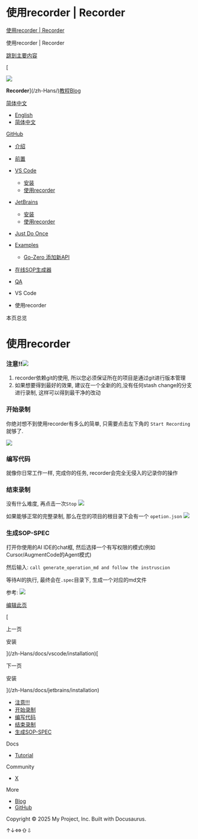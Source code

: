 # 使用recorder | Recorder
[使用recorder | Recorder](https://recorder.tokenroll.ai/zh-Hans/docs/vscode/usage) 

   使用recorder | Recorder    

[跳到主要内容](#__docusaurus_skipToContent_fallback)

[

![](https://recorder.tokenroll.ai/zh-Hans/img/logo.svg)

**Recorder**](/zh-Hans/)[教程](/zh-Hans/docs/intro)[Blog](/zh-Hans/blog)

[简体中文](#)

*   [English](/docs/vscode/usage)
*   [简体中文](/zh-Hans/docs/vscode/usage)

[GitHub](https://github.com/TokenRollAI/recorder)

*   [介绍](/zh-Hans/docs/intro)
*   [前置](/zh-Hans/docs/prerequisites)
*   [VS Code](#)
    
    *   [安装](/zh-Hans/docs/vscode/installation)
    *   [使用recorder](/zh-Hans/docs/vscode/usage)
*   [JetBrains](#)
    
    *   [安装](/zh-Hans/docs/jetbrains/installation)
    *   [使用recorder](/zh-Hans/docs/jetbrains/usage)
*   [Just Do Once](/zh-Hans/docs/just-do-once)
*   [Examples](#)
    
    *   [Go-Zero 添加新API](/zh-Hans/docs/example/go-zero-new-api)
*   [在线SOP生成器](/zh-Hans/docs/online-sop-generator)
*   [QA](#)
    

*   VS Code
*   使用recorder

本页总览

使用recorder
==========

### 注意!!![​](#注意 "注意!!!的直接链接")

1.  recorder依赖git的使用, 所以您必须保证所在的项目是通过git进行版本管理
2.  如果想要得到最好的效果, 建议在一个全新的的,没有任何stash change的分支进行录制, 这样可以得到最干净的改动

### 开始录制[​](#开始录制 "开始录制的直接链接")

你绝对想不到使用recorder有多么的简单, 只需要点击左下角的 `Start Recording` 就够了.

![](https://recorder.tokenroll.ai/zh-Hans/assets/images/click_recording-b23d3b04d98c9b28844db21048f7a65f.png)

### 编写代码[​](#编写代码 "编写代码的直接链接")

就像你日常工作一样, 完成你的任务, recorder会完全无侵入的记录你的操作

### 结束录制[​](#结束录制 "结束录制的直接链接")

没有什么难度, 再点击一次`Stop` ![](https://recorder.tokenroll.ai/zh-Hans/assets/images/click_stop_recording-6c510f6c4b49d87965e11184dba21e97.png)

如果能够正常的完整录制, 那么在您的项目的根目录下会有一个 `opetion.json` ![](https://recorder.tokenroll.ai/zh-Hans/assets/images/operation_json_position-430a7b0142f4cae8fc049877e26ae5e7.png)

### 生成SOP-SPEC[​](#生成sop-spec "生成SOP-SPEC的直接链接")

打开你使用的AI IDE的chat框, 然后选择一个有写权限的模式(例如Cursor/AugmentCode的Agent模式)

然后输入: `call generate_operation_md and follow the instruscion`

等待AI的执行, 最终会在`.spec`目录下, 生成一个对应的md文件

参考: ![](https://recorder.tokenroll.ai/zh-Hans/assets/images/sop_spec-7b535139ef6df865b931d4203d62ade0.png)

[编辑此页](https://github.com/facebook/docusaurus/tree/main/packages/create-docusaurus/templates/shared/docs/vscode/usage.mdx)

[

上一页

安装

](/zh-Hans/docs/vscode/installation)[

下一页

安装

](/zh-Hans/docs/jetbrains/installation)

*   [注意!!!](#注意)
*   [开始录制](#开始录制)
*   [编写代码](#编写代码)
*   [结束录制](#结束录制)
*   [生成SOP-SPEC](#生成sop-spec)

Docs

*   [Tutorial](/zh-Hans/docs/intro)

Community

*   [X](https://x.com/DisDjj4797)

More

*   [Blog](/zh-Hans/blog)
*   [GitHub](https://github.com/TokenRollAI/recorder)

Copyright © 2025 My Project, Inc. Built with Docusaurus.

↑↓⇔⇧⇩